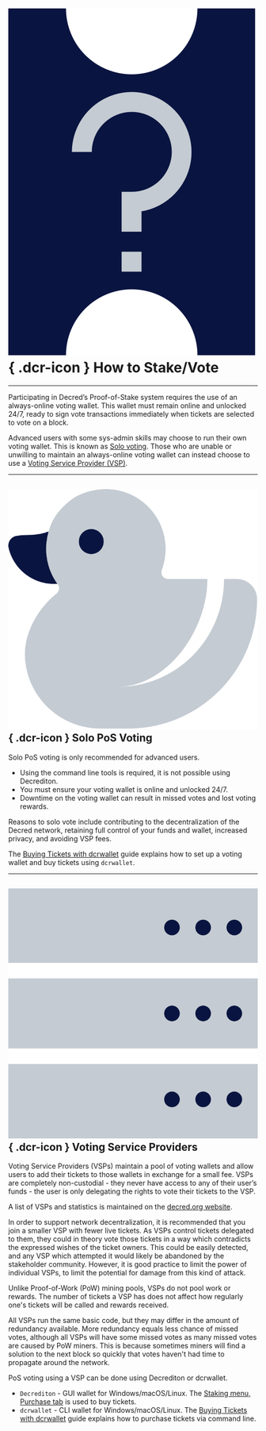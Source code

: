 # ![](../img/dcr-icons/QuestionTicket.svg){ .dcr-icon } How to Stake/Vote

---

Participating in Decred’s Proof-of-Stake system requires the use of an
always-online voting wallet.
This wallet must remain online and unlocked 24/7, ready to sign vote
transactions immediately when tickets are selected to vote on a block.

Advanced users with some sys-admin skills may choose to run their own voting wallet.
This is known as [Solo voting](#solo-pos-voting).
Those who are unable or unwilling to maintain an always-online voting
wallet can instead choose to use a [Voting Service Provider (VSP)](#voting-service-providers).

---

## ![](../img/dcr-icons/Solo.svg){ .dcr-icon } Solo PoS Voting

Solo PoS voting is only recommended for advanced users.

* Using the command line tools is required, it is not possible using Decrediton.
* You must ensure your voting wallet is online and unlocked 24/7.
* Downtime on the voting wallet can result in missed votes and lost voting rewards.

Reasons to solo vote include contributing to the decentralization of the Decred
network, retaining full control of your funds and wallet, increased privacy, and
avoiding VSP fees.

The [Buying Tickets with dcrwallet](../wallets/cli/dcrwallet-tickets.md) guide
explains how to set up a voting wallet and buy tickets using `dcrwallet`.

---

## ![](../img/dcr-icons/Servers.svg){ .dcr-icon } Voting Service Providers

Voting Service Providers (VSPs) maintain a pool of voting wallets and allow
users to add their tickets to those wallets in exchange for a small fee.
VSPs are completely non-custodial - they never have access to any of their
user’s funds - the user is only delegating the rights to vote their tickets to
the VSP.

A list of VSPs and statistics is maintained on the [decred.org website](https://decred.org/vsp/).

In order to support network decentralization, it is recommended that you join a smaller VSP with fewer live tickets. As VSPs control tickets delegated to them, they could in theory vote those tickets in a way which contradicts the expressed wishes of the ticket owners. This could be easily detected, and any VSP which attempted it would likely be abandoned by the stakeholder community. However, it is good practice to limit the power of individual VSPs, to limit the potential for damage from this kind of attack.

Unlike Proof-of-Work (PoW) mining pools, VSPs do not pool work or rewards. The number of tickets a VSP has does not affect how regularly one's tickets will be called and rewards received. 

All VSPs run the same basic code, but they may differ in the amount of redundancy available.
More redundancy equals less chance of missed votes, although all VSPs will have some missed votes as many missed votes are caused by PoW miners. This is because sometimes miners will find a solution to the next block so quickly that votes haven't had time to propagate around the network.

PoS voting using a VSP can be done using Decrediton or dcrwallet.

- `Decrediton` - GUI wallet for Windows/macOS/Linux. The [Staking menu, Purchase tab](../wallets/decrediton/using-decrediton.md#staking) is used to buy tickets.
- `dcrwallet` - CLI wallet for Windows/macOS/Linux. The [Buying Tickets with dcrwallet](../wallets/cli/dcrwallet-tickets.md) guide explains how to purchase tickets via command line.
